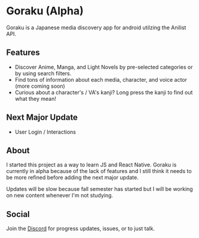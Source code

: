 # Goraku (Alpha)

Goraku is a Japanese media discovery app for android utilzing the Anilist API.

## Features

- Discover Anime, Manga, and Light Novels by pre-selected categories or by using search filters.
- Find tons of information about each media, character, and voice actor (more coming soon)
- Curious about a character's / VA's kanji? Long press the kanji to find out what they mean!

## Next Major Update

- User Login / Interactions

## About
I started this project as a way to learn JS and React Native. Goraku is currently in alpha because of the lack of features and I still think it needs to be more refined before 
adding the next major update.

Updates will be slow because fall semester has started but I will be working on new content whenever I'm not studying.  

## Social

Join the [Discord](https://discord.gg/rPf2vyRkB6) for progress updates, issues, or to just talk.
